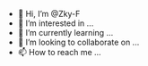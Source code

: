 - 👋 Hi, I’m @Zky-F
- 👀 I’m interested in ...
- 🌱 I’m currently learning ...
- 💞️ I’m looking to collaborate on ...
- 📫 How to reach me ...

<!---
JancukkersID/JancukkersID is a ✨ special ✨ repository because its `README.md` (this file) appears on your GitHub profile.
You can click the Preview link to take a look at your changes.
--->
